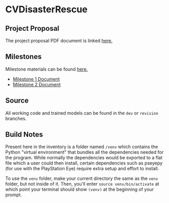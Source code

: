# CVDisasterRescue

## Project Proposal
The project proposal PDF document is linked [here.](/proposal/proposal.pdf)

## Milestones
Milestone materials can be found [here.](/milestones)
* [Milestone 1 Document](/milestones/milestone1.pdf)
* [Milestone 2 Document](/milestones/milestone2.pdf)

## Source
All working code and trained models can be found in the `dev` or `revision` branches.

## Build Notes
Present here in the inventory is a folder named `/venv` which contains the Python "virtual environment" that bundles all the dependencies needed for the program. While normally the dependencies would be exported to a flat file which a user could then install, certain dependencies such as pseyepy (for use with the PlayStation Eye) require extra setup and effort to install.

To use the `venv` folder, make your current directory the same as the `venv` folder, but not inside of it. Then, you'll enter `source venv/bin/activate` at which point your terminal should show `(venv)` at the beginning of your prompt.